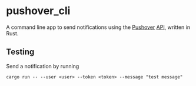 # pushover_cli

A command line app to send notifications using the [Pushover] [API], written in
Rust.

## Testing

Send a notification by running

    cargo run -- --user <user> --token <token> --message "test message"

[Pushover]: https://pushover.net
[API]: https://pushover.net/api
